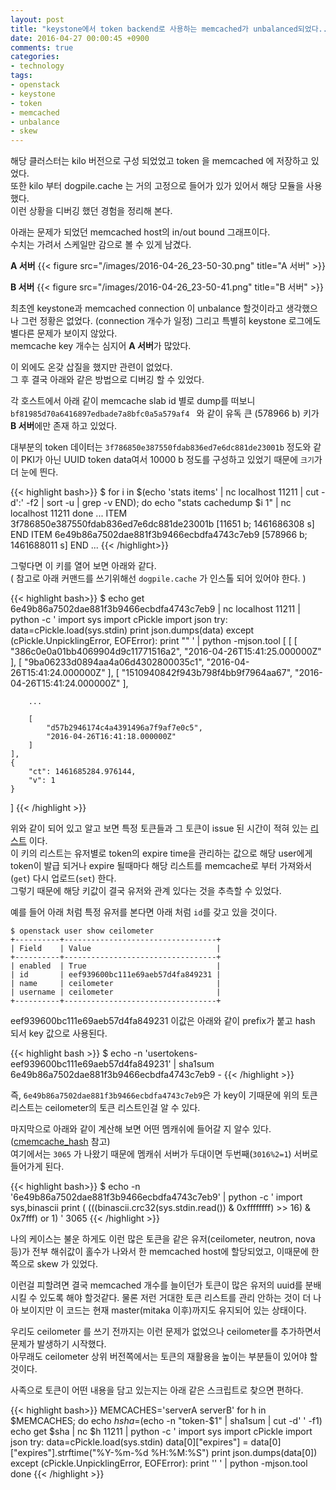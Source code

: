 ```yaml
---
layout: post
title: "keystone에서 token backend로 사용하는 memcached가 unbalanced되었다.."
date: 2016-04-27 00:00:45 +0900
comments: true
categories:
- technology
tags: 
- openstack
- keystone
- token
- memcached
- unbalance
- skew
---
```


해당 클러스터는 kilo 버전으로 구성 되었었고 token 을 memcached 에 저장하고 있었다.    
또한 kilo 부터 dogpile.cache 는 거의 고정으로 들어가 있가 있어서 해당 모듈을 사용했다.    
이런 상황을 디버깅 했던 경험을 정리해 본다.
 
아래는 문제가 되었던 memcached host의 in/out bound 그래프이다.    
수치는 가려서 스케일만 감으로 볼 수 있게 남겼다.

**A 서버**
{{< figure src="/images/2016-04-26_23-50-30.png" title="A 서버" >}}

**B 서버**
{{< figure src="/images/2016-04-26_23-50-41.png" title="B 서버" >}}

최초엔 keystone과 memcached connection 이 unbalance 할것이라고 생각했으나 그런 정황은 없었다.    (connection 개수가 일정) 그리고 특별히 keystone 로그에도 별다른 문제가 보이지 않았다.    
memcache key 개수는 심지어 **A 서버**가 많았다.

이 외에도 온갖 삽질을 했지만 관련이 없었다.    
그 후 결국 아래와 같은 방법으로 디버깅 할 수 있었다.

각 호스트에서 아래 같이 memcache slab id 별로 dump를 떠보니 `bf81985d70a6416897edbade7a8bfc0a5a579af4 ` 와 같이 유독 큰 (578966 b) 키가 **B 서버**에만 존재 하고 있었다.

대부분의 token 데이터는 `3f786850e387550fdab836ed7e6dc881de23001b` 정도와 같이 PKI가 아닌 UUID token data여서 10000 b 정도를 구성하고 있었기 때문에 `크기`가 더 눈에 띈다.

{{< highlight bash>}}
$ for i in $(echo 'stats items' | nc localhost 11211 | cut -d':' -f2 | sort -u | grep -v END); do
    echo "stats cachedump $i 1" | nc localhost 11211
done
...
ITEM 3f786850e387550fdab836ed7e6dc881de23001b [11651 b; 1461686308 s]
END
ITEM 6e49b86a7502dae881f3b9466ecbdfa4743c7eb9 [578966 b; 1461688011 s]
END
...
{{< /highlight>}}

그렇다면 이 키를 열어 보면 아래와 같다.    
( 참고로 아래 커맨드를 쓰기위해선 `dogpile.cache` 가 인스톨 되어 있어야 한다. )

{{< highlight bash>}}
$ echo get 6e49b86a7502dae881f3b9466ecbdfa4743c7eb9 | nc localhost 11211 | python -c '
import sys
import cPickle
import json
try:
    data=cPickle.load(sys.stdin)
    print json.dumps(data)
except (cPickle.UnpicklingError, EOFError):
    print ""
' | python -mjson.tool
[
    [
        [
            "386c0e0a01bb4069904d9c11771516a2",
            "2016-04-26T15:41:25.000000Z"
        ],
        [
            "9ba06233d0894aa4a06d4302800035c1",
            "2016-04-26T15:41:24.000000Z"
        ],
        [
            "1510940842f943b798f4bb9f7964aa67",
            "2016-04-26T15:41:24.000000Z"
        ],
   
        ...
   
        [
            "d57b2946174c4a4391496a7f9af7e0c5",
            "2016-04-26T16:41:18.000000Z"
        ]
    ],
    {
        "ct": 1461685284.976144,
        "v": 1
    }
]
{{< /highlight >}}

위와 같이 되어 있고 알고 보면 특정 토큰들과 그 토큰이 issue 된 시간이 적혀 있는 [리스트](https://github.com/openstack/keystone/blob/stable/kilo/keystone/token/persistence/backends/kvs.py#L155-L188) 이다.    
이 키의 리스트는 유저별로 token의 expire time을 관리하는 값으로 해당 user에게 token이 발급 되거나 expire 될때마다 해당 리스트를 memcache로 부터 가져와서(`get`) 다시 업로드(`set`) 한다.    
그렇기 때문에 해당 키값이 결국 유저와 관계 있다는 것을 추측할 수 있었다.

예를 들어 아래 처럼 특정 유저를 본다면 아래 처럼 `id`를 갖고 있을 것이다.

```
$ openstack user show ceilometer
+----------+----------------------------------+
| Field    | Value                            |
+----------+----------------------------------+
| enabled  | True                             |
| id       | eef939600bc111e69aeb57d4fa849231 |
| name     | ceilometer                       |
| username | ceilometer                       |
+----------+----------------------------------+
```

eef939600bc111e69aeb57d4fa849231 이값은 아래와 같이 prefix가 붙고 hash 되서 key 값으로 사용된다.
 
{{< highlight bash >}}
$ echo -n 'usertokens-eef939600bc111e69aeb57d4fa849231' | sha1sum
6e49b86a7502dae881f3b9466ecbdfa4743c7eb9  -
{{< /highlight >}}

즉, `6e49b86a7502dae881f3b9466ecbdfa4743c7eb9`은 가 key이 기때문에 위의 토큰 리스트는 ceilometer의 토큰 리스트인걸 알 수 있다.    

마지막으로 아래와 같이 계산해 보면 어떤 멤캐쉬에 들어갈 지 알수 있다. ([cmemcache_hash](https://github.com/linsomniac/python-memcached/blob/master/memcache.py#L63-L66) 참고)    
여기에서는 `3065` 가 나왔기 때문에 멤캐쉬 서버가 두대이면 두번째(`3016%2=1`) 서버로 들어가게 된다.
 
{{< highlight bash>}}
$ echo -n '6e49b86a7502dae881f3b9466ecbdfa4743c7eb9' | python -c '
import sys,binascii
print (
    (((binascii.crc32(sys.stdin.read()) & 0xffffffff)
       >> 16) & 0x7fff) or 1)
'
3065
{{< /highlight >}}

나의 케이스는 불운 하게도 이런 많은 토큰을 같은 유저(ceilometer, neutron, nova 등)가 전부 해쉬값이 홀수가 나와서 한 memcached host에 할당되었고, 이때문에 한쪽으로 skew 가 있었다.

이런걸 피할려면 결국 memcached 개수를 늘이던가 토큰이 많은 유저의 uuid를 분배시킬 수 있도록 해야 할것같다.
물론 저런 거대한 토큰 리스트를 관리 안하는 것이 더 나아 보이지만 이 코드는 현재 master(mitaka 이후)까지도 유지되어 있는 상태이다.

우리도 ceilometer 를 쓰기 전까지는 이런 문제가 없었으나 ceilometer를 추가하면서 문제가 발생하기 시작했다.    
아무래도 ceilometer 상위 버전쪽에서는 토큰의 재활용을 높이는 부분들이 있어야 할것이다.

사족으로 토큰이 어떤 내용을 담고 있는지는 아래 같은 스크립트로 찾으면 편하다.

{{< highlight bash>}}
MEMCACHES='serverA serverB'
for h in $MEMCACHES; do
  echo $h
  sha=$(echo -n "token-$1" | sha1sum | cut -d' ' -f1)
  echo get $sha | nc $h 11211 | python -c '
import sys
import cPickle
import json
try:
    data=cPickle.load(sys.stdin)
    data[0]["expires"] = data[0]["expires"].strftime("%Y-%m-%d %H:%M:%S")
    print json.dumps(data[0])
except (cPickle.UnpicklingError, EOFError):
    print ''
' | python -mjson.tool
done
{{< /highlight >}}

